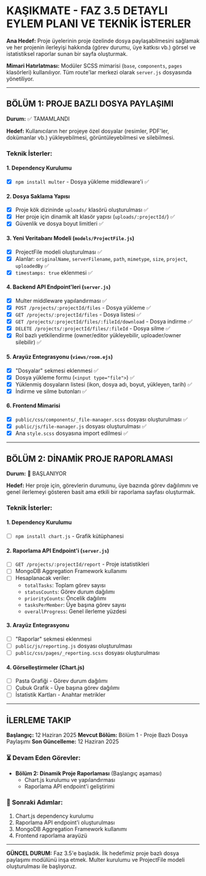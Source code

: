 # KAŞIKMATE - FAZ 3.5 DETAYLI EYLEM PLANI VE TEKNİK İSTERLER

**Ana Hedef:** Proje üyelerinin proje özelinde dosya paylaşabilmesini sağlamak ve her projenin ilerleyişi hakkında (görev durumu, üye katkısı vb.) görsel ve istatistiksel raporlar sunan bir sayfa oluşturmak.

**Mimari Hatırlatması:** Modüler SCSS mimarisi (`base`, `components`, `pages` klasörleri) kullanılıyor. Tüm route'lar merkezi olarak `server.js` dosyasında yönetiliyor.

---

## BÖLÜM 1: PROJE BAZLI DOSYA PAYLAŞIMI

**Durum:** ✅ TAMAMLANDI

**Hedef:** Kullanıcıların her projeye özel dosyalar (resimler, PDF'ler, dokümanlar vb.) yükleyebilmesi, görüntüleyebilmesi ve silebilmesi.

### Teknik İsterler:

#### 1. Dependency Kurulumu
- [x] `npm install multer` - Dosya yükleme middleware'i ✅

#### 2. Dosya Saklama Yapısı
- [x] Proje kök dizininde `uploads/` klasörü oluşturulması ✅
- [x] Her proje için dinamik alt klasör yapısı (`uploads/:projectId/`) ✅
- [x] Güvenlik ve dosya boyut limitleri ✅

#### 3. Yeni Veritabanı Modeli (`models/ProjectFile.js`)
- [x] ProjectFile modeli oluşturulması ✅
- [x] Alanlar: `originalName`, `serverFilename`, `path`, `mimetype`, `size`, `project`, `uploadedBy` ✅
- [x] `timestamps: true` eklenmesi ✅

#### 4. Backend API Endpoint'leri (`server.js`)
- [x] Multer middleware yapılandırması ✅
- [x] `POST /projects/:projectId/files` - Dosya yükleme ✅
- [x] `GET /projects/:projectId/files` - Dosya listesi ✅
- [x] `GET /projects/:projectId/files/:fileId/download` - Dosya indirme ✅
- [x] `DELETE /projects/:projectId/files/:fileId` - Dosya silme ✅
- [x] Rol bazlı yetkilendirme (owner/editor yükleyebilir, uploader/owner silebilir) ✅

#### 5. Arayüz Entegrasyonu (`views/room.ejs`)
- [x] "Dosyalar" sekmesi eklenmesi ✅
- [x] Dosya yükleme formu (`<input type="file">`) ✅
- [x] Yüklenmiş dosyaların listesi (ikon, dosya adı, boyut, yükleyen, tarih) ✅
- [x] İndirme ve silme butonları ✅

#### 6. Frontend Mimarisi
- [x] `public/css/components/_file-manager.scss` dosyası oluşturulması ✅
- [x] `public/js/file-manager.js` dosyası oluşturulması ✅
- [x] Ana `style.scss` dosyasına import edilmesi ✅

---

## BÖLÜM 2: DİNAMİK PROJE RAPORLAMASI

**Durum:** 🚀 BAŞLANIYOR

**Hedef:** Her proje için, görevlerin durumunu, üye bazında görev dağılımını ve genel ilerlemeyi gösteren basit ama etkili bir raporlama sayfası oluşturmak.

### Teknik İsterler:

#### 1. Dependency Kurulumu
- [ ] `npm install chart.js` - Grafik kütüphanesi

#### 2. Raporlama API Endpoint'i (`server.js`)
- [ ] `GET /projects/:projectId/report` - Proje istatistikleri
- [ ] MongoDB Aggregation Framework kullanımı
- [ ] Hesaplanacak veriler:
  - `totalTasks`: Toplam görev sayısı
  - `statusCounts`: Görev durum dağılımı
  - `priorityCounts`: Öncelik dağılımı
  - `tasksPerMember`: Üye başına görev sayısı
  - `overallProgress`: Genel ilerleme yüzdesi

#### 3. Arayüz Entegrasyonu
- [ ] "Raporlar" sekmesi eklenmesi
- [ ] `public/js/reporting.js` dosyası oluşturulması
- [ ] `public/css/pages/_reporting.scss` dosyası oluşturulması

#### 4. Görselleştirmeler (Chart.js)
- [ ] Pasta Grafiği - Görev durum dağılımı
- [ ] Çubuk Grafik - Üye başına görev dağılımı
- [ ] İstatistik Kartları - Anahtar metrikler

---

## İLERLEME TAKIP

**Başlangıç:** 12 Haziran 2025
**Mevcut Bölüm:** Bölüm 1 - Proje Bazlı Dosya Paylaşımı
**Son Güncelleme:** 12 Haziran 2025

### ⏳ Devam Eden Görevler:
- **Bölüm 2: Dinamik Proje Raporlaması** (Başlangıç aşaması)
  - Chart.js kurulumu ve yapılandırması
  - Raporlama API endpoint'i geliştirimi

### 🎯 Sonraki Adımlar:
1. Chart.js dependency kurulumu
2. Raporlama API endpoint'i oluşturulması
3. MongoDB Aggregation Framework kullanımı
4. Frontend raporlama arayüzü

---

**GÜNCEL DURUM:** Faz 3.5'e başladık. İlk hedefimiz proje bazlı dosya paylaşımı modülünü inşa etmek. Multer kurulumu ve ProjectFile modeli oluşturulması ile başlıyoruz.
